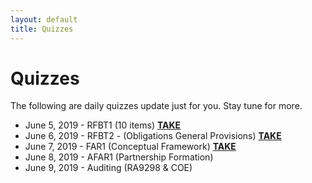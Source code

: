 ```yaml
---
layout: default
title: Quizzes
---
```


<div class="post">
	<h1 class="pageTitle">Quizzes</h1>
	<p>The following are daily quizzes update just for you. Stay tune for more.</p>
	<ul>
		<li>June 5, 2019 - RFBT1 (10 items) <a href="https://forms.gle/c1JetrzkNUhjr4Xv6" target="_blank"><strong>TAKE</strong></a></li>
		<li>June 6, 2019  - RFBT2 - (Obligations General Provisions) <a href="https://forms.gle/1KtGa7tkkWTfqU7V8" target="_blank"><strong>TAKE</strong></a></li>
		<li>June 7, 2019 - FAR1 (Conceptual Framework) <a href="https://forms.gle/ES57KvHLZSzSxKh46" target="_blank"><strong>TAKE</strong></a></li>
		<li>June 8, 2019 - AFAR1 (Partnership Formation)</li>
		<li>June 9, 2019 - Auditing (RA9298 & COE)</li>
	</ul>
</div>
